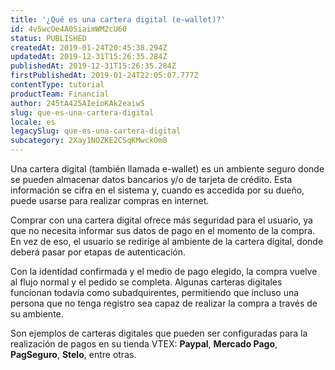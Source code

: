 ```yaml
---
title: '¿Qué es una cartera digital (e-wallet)?'
id: 4v5wcOe4A0SiaimWM2cU60
status: PUBLISHED
createdAt: 2019-01-24T20:45:38.294Z
updatedAt: 2019-12-31T15:26:35.284Z
publishedAt: 2019-12-31T15:26:35.284Z
firstPublishedAt: 2019-01-24T22:05:07.777Z
contentType: tutorial
productTeam: Financial
author: 245tA425AIeioKAk2eaiwS
slug: que-es-una-cartera-digital
locale: es
legacySlug: que-es-una-cartera-digital
subcategory: 2Xay1NOZKE2CSqKMwckOm8
---
```


Una cartera digital (también llamada e-wallet) es un ambiente seguro donde se pueden almacenar datos bancarios y/o de tarjeta de crédito. Esta información se cifra en el sistema y, cuando es accedida por su dueño, puede usarse para realizar compras en internet.

Comprar con una cartera digital ofrece más seguridad para el usuario, ya que no necesita informar sus datos de pago en el momento de la compra. En vez de eso, el usuario se redirige al ambiente de la cartera digital, donde deberá pasar por etapas de autenticación.

Con la identidad confirmada y el medio de pago elegido, la compra vuelve al flujo normal y el pedido se completa. Algunas carteras digitales funcionan todavía como subadquirentes, permitiendo que incluso una persona que no tenga registro sea capaz de realizar la compra a través de su ambiente.

Son ejemplos de carteras digitales que pueden ser configuradas para la realización de pagos en su tienda VTEX: __Paypal__, __Mercado Pago__, __PagSeguro__, __Stelo__, entre otras.
